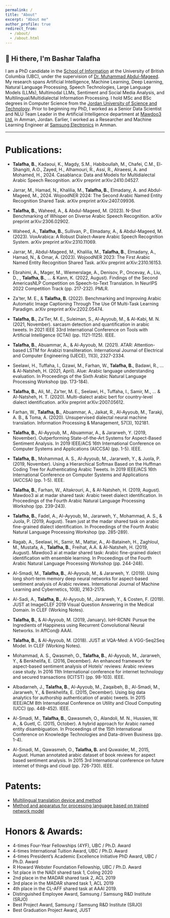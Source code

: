 ```yaml
---
permalink: /
title: "About"
excerpt: "About me"
author_profile: true
redirect_from: 
  - /about/
  - /about.html
---
```


👋 Hi there, I'm **Bashar Talafha**
---
I am a PhD candidate in the [School of Information](https://ischool.ubc.ca/) at the University of British Columbia (UBC), under the supervision of [Dr. Muhammad Abdul-Mageed](https://mageed.arts.ubc.ca/). My research spans Artificial Intelligence, Machine Learning, Deep Learning, Natural Language Processing, Speech Technologies, Large Language Models (LLMs), Multimodal LLMs, Sentiment and Social Media Analysis, and Multilingual/Multidialectal Information Processing. I hold MSc and BSc degrees in Computer Science from the [Jordan University of Science and Technology](https://www.just.edu.jo/Pages/Default.aspx). Prior to beginning my PhD, I worked as a Senior Data Scientist and NLU Team Leader in the Artificial Intelligence department at [Mawdoo3 Ltd.](http://ai.mawdoo3.com) in Amman, Jordan. Earlier, I worked as a Researcher and Machine Learning Engineer at [Samsung Electronics](https://research.samsung.com/srjo) in Amman.

---

# Publications:

* **Talafha, B.**, Kadaoui, K., Magdy, S.M., Habiboullah, M., Chafei, C.M., El-Shangiti, A.O., Zayed, H., Alhamouri, R., Assi, R., Alraeesi, A. and Mohamed, H., 2024. Casablanca: Data and Models for Multidialectal Arabic Speech Recognition. arXiv preprint arXiv:2410.04527.

* Jarrar, M., Hamad, N., Khalilia, M., **Talafha, B.**, Elmadany, A. and Abdul-Mageed, M., 2024. WojoodNER 2024: The Second Arabic Named Entity Recognition Shared Task. arXiv preprint arXiv:2407.09936.

* **Talafha, B.**, Waheed, A., & Abdul-Mageed, M. (2023). N-Shot Benchmarking of Whisper on Diverse Arabic Speech Recognition. arXiv preprint arXiv:2306.02902.

* Waheed, A., **Talafha, B.**, Sullivan, P., Elmadany, A., & Abdul-Mageed, M. (2023). VoxArabica: A Robust Dialect-Aware Arabic Speech Recognition System. arXiv preprint arXiv:2310.11069.

* Jarrar, M., Abdul-Mageed, M., Khalilia, M., **Talafha, B.**, Elmadany, A., Hamad, N., & Omar, A. (2023). WojoodNER 2023: The First Arabic Named Entity Recognition Shared Task. arXiv preprint arXiv:2310.16153.

* Ebrahimi, A., Mager, M., Wiemerslage, A., Denisov, P., Oncevay, A., Liu, D., , **Talafha, B.**, ... & Kann, K. (2022, August). Findings of the Second AmericasNLP Competition on Speech-to-Text Translation. In NeurIPS 2022 Competition Track (pp. 217-232). PMLR. 

* Za'ter, M. E., & **Talafha, B.** (2022). Benchmarking and Improving Arabic Automatic Image Captioning Through The Use Of Multi-Task Learning Paradigm. arXiv preprint arXiv:2202.05474.

* **Talafha, B.**, Za’Ter, M. E., Suleiman, S., Al-Ayyoub, M., & Al-Kabi, M. N. (2021, November). sarcasm detection and quantification in arabic tweets. In 2021 IEEE 33rd International Conference on Tools with Artificial Intelligence (ICTAI) (pp. 1121-1125). IEEE.

* **Talafha, B.**, Abuammar, A., & Al-Ayyoub, M. (2021). ATAR: Attention-based LSTM for Arabizi transliteration. International Journal of Electrical and Computer Engineering (IJECE), 11(3), 2327-2334.

* Seelawi, H., Tuffaha, I., Gzawi, M., Farhan, W., **Talafha, B.**, Badawi, R., ... & Al-Natsheh, H. (2021, April). Alue: Arabic language understanding evaluation. In Proceedings of the Sixth Arabic Natural Language Processing Workshop (pp. 173-184).

* **Talafha, B.**, Ali, M., Za'ter, M. E., Seelawi, H., Tuffaha, I., Samir, M., ... & Al-Natsheh, H. T. (2020). Multi-dialect arabic bert for country-level dialect identification. arXiv preprint arXiv:2007.05612.

* Farhan, W., **Talafha, B.**, Abuammar, A., Jaikat, R., Al-Ayyoub, M., Tarakji, A. B., & Toma, A. (2020). Unsupervised dialectal neural machine translation. Information Processing & Management, 57(3), 102181.

* **Talafha, B.**, Al-Ayyoub, M., Abuammar, A., & Jararweh, Y. (2019, November). Outperforming State-of-the-Art Systems for Aspect-Based Sentiment Analysis. In 2019 IEEE/ACS 16th International Conference on Computer Systems and Applications (AICCSA) (pp. 1-5). IEEE.

* **Talafha, B.**, Mohammad, A. S., Al-Ayyoub, M., Jararweh, Y., & Juola, P. (2019, November). Using a Hierarchical Softmax Based on the Huffman Coding Tree for Authenticating Arabic Tweets. In 2019 IEEE/ACS 16th International Conference on Computer Systems and Applications (AICCSA) (pp. 1-5). IEEE.

* **Talafha, B.**, Farhan, W., Altakrouri, A., & Al-Natsheh, H. (2019, August). Mawdoo3 ai at madar shared task: Arabic tweet dialect identification. In Proceedings of the Fourth Arabic Natural Language Processing Workshop (pp. 239-243).

* **Talafha, B.**, Fadel, A., Al-Ayyoub, M., Jararweh, Y., Mohammad, A. S., & Juola, P. (2019, August). Team just at the madar shared task on arabic fine-grained dialect identification. In Proceedings of the Fourth Arabic Natural Language Processing Workshop (pp. 285-289).

* Ragab, A., Seelawi, H., Samir, M., Mattar, A., Al-Bataineh, H., Zaghloul, M., Mustafa, A., **Talafha, B.**, Freihat, A.A. & Al-Natsheh, H. (2019, August). Mawdoo3 ai at madar shared task: Arabic fine-grained dialect identification with ensemble learning. In Proceedings of the Fourth Arabic Natural Language Processing Workshop (pp. 244-248).

* Al-Smadi, M., **Talafha, B.**, Al-Ayyoub, M., & Jararweh, Y. (2019). Using long short-term memory deep neural networks for aspect-based sentiment analysis of Arabic reviews. International Journal of Machine Learning and Cybernetics, 10(8), 2163-2175.

* Al-Sadi, A., **Talafha, B.**, Al-Ayyoub, M., Jararweh, Y., & Costen, F. (2019). JUST at ImageCLEF 2019 Visual Question Answering in the Medical Domain. In CLEF (Working Notes).

* **Talafha, B.**, & Al-Ayyoub, M. (2019, January). IoH-RCNN: Pursue the Ingredients of Happiness using Recurrent Convolutional Neural Networks. In AffCon@ AAAI.

* **Talafha, B.**, & Al-Ayyoub, M. (2018). JUST at VQA-Med: A VGG-Seq2Seq Model. In CLEF (Working Notes).

* Mohammad, A. S., Qwasmeh, O., **Talafha, B.**, Al-Ayyoub, M., Jararweh, Y., & Benkhelifa, E. (2016, December). An enhanced framework for aspect-based sentiment analysis of Hotels' reviews: Arabic reviews case study. In 2016 11th International conference for internet technology and secured transactions (ICITST) (pp. 98-103). IEEE.

* Albadarneh, J., **Talafha, B.**, Al-Ayyoub, M., Zaqaibeh, B., Al-Smadi, M., Jararweh, Y., & Benkhelifa, E. (2015, December). Using big data analytics for authorship authentication of arabic tweets. In 2015 IEEE/ACM 8th International Conference on Utility and Cloud Computing (UCC) (pp. 448-452). IEEE.

* Al-Smadi, M., **Talafha, B.**, Qawasmeh, O., Alandoli, M. N., Hussien, W. A., & Guetl, C. (2015, October). A hybrid approach for Arabic named entity disambiguation. In Proceedings of the 15th International Conference on Knowledge Technologies and Data-driven Business (pp. 1-4).

* Al-Smadi, M., Qawasmeh, O., **Talafha, B.** and Quwaider, M., 2015, August. Human annotated arabic dataset of book reviews for aspect based sentiment analysis. In 2015 3rd International conference on future internet of things and cloud (pp. 726-730). IEEE.



# Patents:
* [Multilingual translation device and method](https://scholar.google.com/citations?view_op=view_citation&hl=en&user=0ZhSI1sAAAAJ&sortby=pubdate&citation_for_view=0ZhSI1sAAAAJ:WF5omc3nYNoC)
* [Method and apparatus for processing language based on trained network model](https://scholar.google.com/citations?view_op=view_citation&hl=en&user=0ZhSI1sAAAAJ&sortby=pubdate&citation_for_view=0ZhSI1sAAAAJ:Se3iqnhoufwC)



# Honors & Awards:
* 4-times Four-Year Fellowships (4YF), UBC / Ph.D. Award 
* 4-times International Tuition Award, UBC / Ph.D. Award 
* 4-times President’s Academic Excellence Initiative PhD Award, UBC / Ph.D. Award 
* R Howard Webster Foundation Fellowship, UBC / Ph.D. Award
* 1st place in the NADI shared task 1, Coling 2020
* 2nd place in the MADAR shared task 2, ACL 2019
* 3rd place in the MADAR shared task 1, ACL 2019
* 4th place in the CL-AFF shared task at AAAI 2019.
* Distinguished Employee Award, Samsung / Samsung R&D  Institute (SRJO)
* Best Project Award, Samsung / Samsung R&D Institute (SRJO)
* Best Graduation Project Award, JUST
